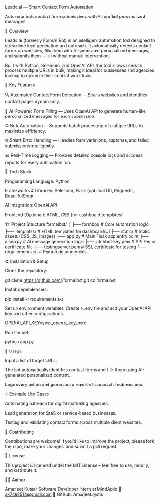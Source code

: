 Leado.ai — Smart Contact Form Automation

Automate bulk contact form submissions with AI-crafted personalized messages

🚀 Overview

Leado.ai (formerly FormAI Bot) is an intelligent automation tool designed to streamline lead generation and outreach.
It automatically detects contact forms on websites, fills them with AI-generated personalized messages, and submits them — all without manual intervention.

Built with Python, Selenium, and OpenAI API, the tool allows users to process multiple URLs in bulk, making it ideal for businesses and agencies looking to optimize their contact workflows.

🧠 Key Features

🔍 Automated Contact Form Detection — Scans websites and identifies contact pages dynamically.

📝 AI-Powered Form Filling — Uses OpenAI API to generate human-like, personalized messages for each submission.

⚙️ Bulk Automation — Supports batch processing of multiple URLs to maximize efficiency.

🌐 Smart Error Handling — Handles form variations, captchas, and failed submissions intelligently.

📊 Real-Time Logging — Provides detailed console logs and success reports for every automation run.

🧰 Tech Stack

Programming Language: Python

Frameworks & Libraries: Selenium, Flask (optional UI), Requests, BeautifulSoup

AI Integration: OpenAI API

Frontend (Optional): HTML, CSS (for dashboard templates)

🏗️ Project Structure
formaibot/
│
├── formbot/                 # Core automation logic
├── templates/               # HTML templates for dashboard/UI
├── static/                  # Static assets (CSS, JS, images)
├── app.py                   # Main Flask app entry point
├── aiseo.py                 # AI message generation logic
├── pitchbot-key.pem         # API key or certificate file
├── testingserver.pem        # SSL certificate for testing
└── requirements.txt         # Python dependencies

⚙️ Installation & Setup

Clone the repository:

git clone https://github.com/<your-username>/formaibot.git
cd formaibot


Install dependencies:

pip install -r requirements.txt


Set up environment variables:
Create a .env file and add your OpenAI API key and other configurations.

OPENAI_API_KEY=your_openai_key_here


Run the bot:

python app.py

🧩 Usage

Input a list of target URLs.

The bot automatically identifies contact forms and fills them using AI-generated personalized content.

Logs every action and generates a report of successful submissions.

💡 Example Use Cases

Automating outreach for digital marketing agencies.

Lead generation for SaaS or service-based businesses.

Testing and validating contact forms across multiple client websites.

🤝 Contributing

Contributions are welcome!
If you’d like to improve the project, please fork the repo, make your changes, and submit a pull request.

🧾 License

This project is licensed under the MIT License – feel free to use, modify, and distribute it.

👨‍💻 Author

Amarjeet Kumar
Software Developer Intern at MindAptix
📧 ak7462514@gmail.com
🔗 GitHub: AmarjeetJyotis
